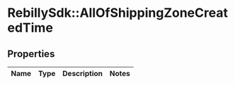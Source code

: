 # RebillySdk::AllOfShippingZoneCreatedTime

## Properties
Name | Type | Description | Notes
------------ | ------------- | ------------- | -------------

